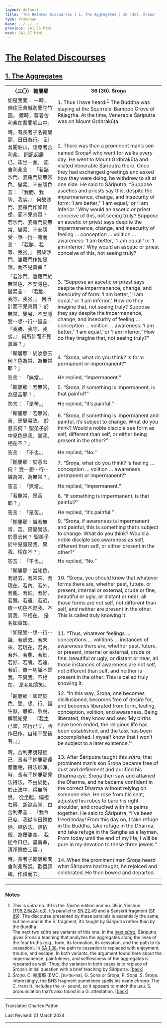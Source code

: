 ```yaml
---
layout: default
title: 'The Related Discourses | 1. The Aggregates | 36 (30). Śroṇa'
type: kramdown
base: ../../../
previous: SA1_35.html
next: SA1_37.html
---
```


<h1><a href='../index.html'>The Related Discourses</a></h1>
<h2><a href='index.html'>1. The Aggregates</a></h2>

<table class="trans">
  <th class='ch'>（三〇） 輸屢那</th>
  <th class='en'>36 (30). Śroṇa</th>
  <tr>
    <td class="ch" title='t99.2.6a24'>如是我聞： 一時，佛住王舍城迦蘭陀竹園。 爾時，尊者舍利弗在耆闍崛山中。</td>
    <td id='p1'>1. Thus I have heard:<sup id="ref1"><a href="#n1">1</a></sup> The Buddha was staying at the Squirrels’ Bamboo Grove of Rājagṛha. At the time, Venerable Śāriputra was on Mount Gṛdhrakūṭa.</td>
  </tr>
  <tr>
    <td class="ch" title='t99.2.6a25'>時，有長者子名輸屢那，日日遊行。 到耆闍崛山，詣尊者舍利弗。 問訊起居已，却坐一面。 語舍利弗言： 「若諸沙門、婆羅門於無常色、變易、不安隱色言： 『我勝、我等、我劣。』 何故沙門、婆羅門作如是想，而不見真實？ 若沙門、婆羅門於無常、變易、不安隱受⋯想⋯行⋯識而言： 『我勝、我等、我劣。』 何故沙門、婆羅門作如是想，而不見真實？</td>
    <td id='p2'>2. There was then a prominent man’s son named Śroṇa<sup id="ref2"><a href="#n2">2</a></sup> who went for walks every day. He went to Mount Gṛdhrakūṭa and visited Venerable Śāriputra there. Once they had exchanged greetings and asked how they were doing, he withdrew to sit at one side. He said to Śāriputra, “Suppose ascetics and priests say this, despite the impermanence, change, and insecurity of form: ‘I am better,’ ‘I am equal,’ or ‘I am inferior.’ Why would an ascetic or priest conceive of this, not seeing truly? Suppose an ascetic or priest says despite the impermanence, change, and insecurity of feeling … conception … volition … awareness: ‘I am better,’ ‘I am equal,’ or ‘I am inferior.’ Why would an ascetic or priest conceive of this, not seeing truly?</td>
  </tr>
  <tr>
    <td class="ch" title='t99.2.6b4'>「若沙門、婆羅門於無常色、不安隱色、變易言： 『我勝、我等、我劣。』 何所計而不見真實？ 於無常、變易、不安隱受⋯想⋯行⋯識言： 『我勝、我等、我劣。』 何所計而不見真實？」</td>
    <td id='p3'>3. “Suppose an ascetic or priest says despite the impermanence, change, and insecurity of form: ‘I am better,’ ‘I am equal,’ or ‘I am inferior.’ How do they imagine that, not seeing truly? Suppose they say despite the impermanence, change, and insecurity of feeling … conception … volition … awareness: ‘I am better,’ ‘I am equal,’ or ‘I am inferior.’ How do they imagine that, not seeing truly?”</td>
  </tr>
  <tr>
    <td class="ch" title='t99.2.6b7'>「輸屢那！於汝意云何？色為常、為無常耶？」</td>
    <td id='p4'>4. “Śroṇa, what do you think? Is form permanent or impermanent?”</td>
  </tr>
  <tr>
    <td class="ch" title='t99.2.6b8'>答言： 「無常。」</td>
    <td>He replied, “Impermanent.”</td>
  </tr>
  <tr>
    <td class="ch" title='t99.2.6b8'>「輸屢那！若無常，為是苦耶？」</td>
    <td id='p5'>5. “Śroṇa, if something is impermanent, is that painful?”</td>
  </tr>
  <tr>
    <td class="ch" title='t99.2.6b9'>答言： 「是苦。」</td>
    <td>He replied, “It’s painful.”</td>
  </tr>
  <tr>
    <td class="ch" title='t99.2.6b9'>「輸屢那！若無常、苦，是變易法。 於意云何？ 聖弟子於中見色是我、異我、相在不？」</td>
    <td id='p6'>6. “Śroṇa, if something is impermanent and painful, it’s subject to change. What do you think? Would a noble disciple see form as self, different than self, or either being present in the other?”</td>
  </tr>
  <tr>
    <td class="ch" title='t99.2.6b11'>答言： 「不也。」</td>
    <td>He replied, “No.”</td>
  </tr>
  <tr>
    <td class="ch" title='t99.2.6b11'>「輸屢那！於意云何？ 受⋯想⋯行⋯識為常、為無常？」</td>
    <td id='p7'>7. “Śroṇa, what do you think? Is feeling … conception … volition … awareness permanent or impermanent?”</td>
  </tr>
  <tr>
    <td class="ch" title='t99.2.6b12'>答言： 「無常。」</td>
    <td>He replied, “Impermanent.”</td>
  </tr>
  <tr>
    <td class="ch" title='t99.2.6b13'>「若無常，是苦耶？」</td>
    <td id='p8'>8. “If something is impermanent, is that painful?”</td>
  </tr>
  <tr>
    <td class="ch" title='t99.2.6b13'>答言： 「是苦。」</td>
    <td>He replied, “It’s painful.”</td>
  </tr>
  <tr>
    <td class="ch" title='t99.2.6b13'>「輸屢那！識若無常、苦，是變易法。 於意云何？ 聖弟子於中見識是我、異我、相在不？」</td>
    <td id='p9'>9. “Śroṇa, if awareness is impermanent and painful, this is something that’s subject to change. What do you think? Would a noble disciple see awareness as self, different than self, or either present in the other?”</td>
  </tr>
  <tr>
    <td class="ch" title='t99.2.6b15'>答言： 「不也。」</td>
    <td>He replied, “No.”</td>
  </tr>
  <tr>
    <td class="ch" title='t99.2.6b16'>「輸屢那！當知色，若過去、若未來、若現在，若內、若外，若麁、若細，若好、若醜，若遠、若近，彼一切色不是我、不異我、不相在。 是名如實知。</td>
    <td id='p10'>10. “Śroṇa, you should know that whatever forms there are, whether past, future, or present, internal or external, crude or fine, beautiful or ugly, or distant or near, all those forms are not self, not different than self, and neither are present in the other. This is called truly knowing it.</td>
  </tr>
  <tr>
    <td class="ch" title='t99.2.6b19'>「如是受⋯想⋯行⋯識，若過去、若未來、若現在，若內、若外，若麁、若細，若好、若醜，若遠、若近，彼一切識不是我、不異我、不相在。 是名如實知。</td>
    <td id='p11'>11. “Thus, whatever feelings … conceptions … volitions … instances of awareness there are, whether past, future, or present, internal or external, crude or fine, beautiful or ugly, or distant or near, all those instances of awareness are not self, not different than self, and neither is present in the other. This is called truly knowing it.</td>
  </tr>
  <tr>
    <td class="ch" title='t99.2.6b22'>「輸屢那！如是於色、受、想、行、識生厭，離欲、解脫，解脫知見： 『我生已盡，梵行已立，所作已作。自知不受後有。』」</td>
    <td id='p12'>12. “In this way, Śroṇa, one becomes disillusioned, becomes free of desire for, and becomes liberated from form, feeling, conception, volition, and awareness. Being liberated, they know and see: ‘My births have been ended, the religious life has been established, and the task has been accomplished. I myself know that I won’t be subject to a later existence.’”</td>
  </tr>
  <tr>
    <td class="ch" title='t99.2.6b24'>時，舍利弗說是經已，長者子輸屢那遠塵離垢，得法眼淨。 時，長者子輸屢那見法得法，不由於他，於正法中，得無所畏。 從坐起，偏袒右肩，胡跪合掌，白舍利弗言： 「我今已度，我從今日歸依佛、歸依法、歸依僧，為優婆塞。 我從今日已，盡壽命，清淨歸依三寶。」</td>
    <td id='p13'>13. After Śāriputra taught this <em>sūtra</em>, that prominent man’s son Śroṇa became free of dust and defilement and purified his Dharma eye. Śroṇa then saw and attained the Dharma, and he became confident in the correct Dharma without relying on someone else. He rose from his seat, adjusted his robes to bare his right shoulder, and crouched with his palms together. He said to Śāriputra, “I’ve been freed today! From this day on, I take refuge in the Buddha, take refuge in the Dharma, and take refuge in the Saṅgha as a layman. From today until the end of my life, I will be pure in my devotion to these three jewels.”</td>
  </tr>
  <tr>
    <td class="ch" title='t99.2.6c1'>時，長者子輸屢那聞舍利弗所說，歡喜踊躍，作禮而去。</td>
    <td id='p14'>14. When the prominent man Śroṇa heard what Śāriputra had taught, he rejoiced and celebrated. He then bowed and departed.</td>
  </tr>
</table>

<hr/>

<h3 id="notes">Notes</h3>

<ol>
<li id="n1">This is <em>sūtra</em> no. 30 in the <cite>Taisho</cite> edition and no. 36 in Yinshun (<a href="https://cbetaonline.dila.edu.tw/zh/T02n0099_p0006a24" target="_blank">T99.2.6a24-c3</a>). It’s parallel to <a href="https://suttacentral.net/sn22.49" target="_blank">SN 22.49</a> and a Sanskrit fragment (<a href="https://suttacentral.net/sf89/san/vallee" target="_blank">SF 89</a>). The discourse presented by these parallels is essentially the same, but here and in the S. fragment, it’s taught by Śāriputra rather than by the Buddha.<br/>
The next two <em>sūtra</em> are variants of this one. In the <a href="SA1_37.html" target="_blank">next <em>sūtra</em></a>, Śāriputra gives Śroṇa a teaching that analyzes the aggregates along the lines of the four truths (e.g., form, its formation, its cessation, and the path to its cessation). In <a href="SA1_38.html" target="_blank">SĀ 1.38</a>, the path to cessation is replaced with enjoyment, trouble, and escape. In both variants, the argument found here about the impermanence, painfulness, and selflessness of the aggregates is repeated as well. Thus, the variation in both cases is to replace of Śroṇa’s initial question with a brief teaching by Śāriputra. [<a href="#ref1">back</a>]</li>
<li id="n2"><em>Śroṇa</em>. C. 輸屢那 (EMC. ʃɪu-lɪu-na), G. Ṣona or Śroṇa, P. Soṇa, S. Śroṇa. Interestingly, the BHS fragment sometimes spells his name <em>chroṇa</em>. The C. translit. includes the <em>-r-</em> sound, so it appears to match the usu. S. pronunciation that’s also found in a G. attestation. [<a href="#ref2">back</a>]</li>
</ol>
<hr/>

<p class="translator">Translator: Charles Patton</p>
<p class='revised'>Last Revised: 01 March 2024</p>

<hr/>
